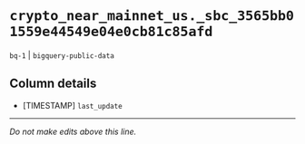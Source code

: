 # `crypto_near_mainnet_us._sbc_3565bb01559e44549e04e0cb81c85afd`
`bq-1` | `bigquery-public-data`

## Column details
* [TIMESTAMP] `last_update`

-------------------------------------------------------------------------------
*Do not make edits above this line.*
